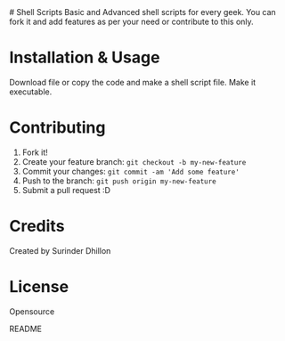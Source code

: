 <snippet>
  <content>
# Shell Scripts
Basic and Advanced shell scripts for every geek. You can fork it and add features as per your need or contribute to this only.

# Installation & Usage
Download file or copy the code and make a shell script file. Make it executable.

# Contributing
1. Fork it!
2. Create your feature branch: `git checkout -b my-new-feature`
3. Commit your changes: `git commit -am 'Add some feature'`
4. Push to the branch: `git push origin my-new-feature`
5. Submit a pull request :D

# Credits
Created by Surinder Dhillon
# License
Opensource

></content>
  <tabTrigger>README</tabTrigger>
</snippet>
